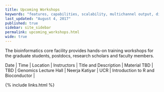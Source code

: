 ```yaml
---
title: Upcoming Workshops 
keywords: "features, capabilities, scalability, multichannel output, dita, hats, comparison, benefits"
last_updated: "August 4, 2017"
published: true
sidebar: site_sidebar
permalink: upcoming_workshops.html
wide: true
---
```


The bioinformatics core facility provides hands-on training workshops for the graduate students, postdocs, research scholars and faculty members.

Date         | Time             | Location      | Instructors  | Title and Description | Material
TBD | TBD  | Genomics Lecture Hall | Neerja Katiyar | UCR         | Introduction to R and Bioconductor |

{% include links.html %}
